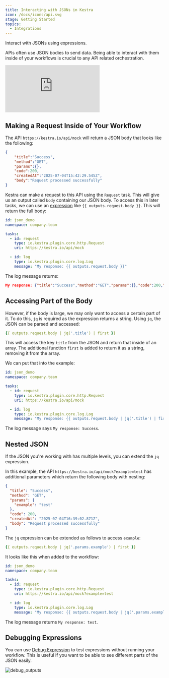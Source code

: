 ```yaml
---
title: Interacting with JSONs in Kestra 
icon: /docs/icons/api.svg
stage: Getting Started
topics:
  - Integrations
---
```


Interact with JSONs using expressions.

APIs often use JSON bodies to send data. Being able to interact with them inside of your workflows is crucial to any API related orchestration.

<div class="video-container">
    <iframe src="https://www.youtube.com/embed/OaZ5t5lqKO4?si=jf7opiGXlBho9JPj" title="YouTube video player" frameborder="0" allow="accelerometer; autoplay; clipboard-write; encrypted-media; gyroscope; picture-in-picture; web-share" referrerpolicy="strict-origin-when-cross-origin" allowfullscreen></iframe>
</div>

## Making a Request Inside of Your Workflow

The API `https://kestra.io/api/mock` will return a JSON body that looks like the following:

```json
{
    "title":"Success",
    "method":"GET",
    "params":{},
    "code":200,
    "createdAt":"2025-07-04T15:42:29.545Z",
    "body":"Request processed successfully"
}
```


Kestra can make a request to this API using the `Request` task. This will give us an output called `body` containing our JSON body. To access this in later tasks, we can use an [expression](../expressions/index.md) like `{{ outputs.request.body }}`. This will return the full body:

```yaml
id: json_demo
namespace: company.team

tasks:
  - id: request
    type: io.kestra.plugin.core.http.Request
    uri: https://kestra.io/api/mock

  - id: log
    type: io.kestra.plugin.core.log.Log
    message: "My response: {{ outputs.request.body }}"
```

The log message returns:

```json
My response: {"title":"Success","method":"GET","params":{},"code":200,"createdAt":"2025-07-04T16:36:44.193Z","body":"Request processed successfully"}
```

## Accessing Part of the Body

However, if the body is large, we may only want to access a certain part of it. To do this, `jq` is required as the expression returns a string. Using `jq`, the JSON can be parsed and accessed:

```yaml
{{ outputs.request.body | jq('.title') | first }}
```

This will access the key `title` from the JSON and return that inside of an array. The additional function `first` is added to return it as a string, removing it from the array.

We can put that into the example:

```yaml
id: json_demo
namespace: company.team

tasks:
  - id: request
    type: io.kestra.plugin.core.http.Request
    uri: https://kestra.io/api/mock

  - id: log
    type: io.kestra.plugin.core.log.Log
    message: "My response: {{ outputs.request.body | jq('.title') | first }}"
```

The log message says `My response: Success`.

## Nested JSON

If the JSON you're working with has multiple levels, you can extend the `jq` expression.

In this example, the API `https://kestra.io/api/mock?example=test` has additional parameters which return the following body with nesting:

```json
{
  "title": "Success",
  "method": "GET",
  "params": {
    "example": "test"
  },
  "code": 200,
  "createdAt": "2025-07-04T16:39:02.871Z",
  "body": "Request processed successfully"
}
```

The `jq` expression can be extended as follows to access `example`:

```yaml
{{ outputs.request.body | jq('.params.example') | first }}
```

It looks like this when added to the workflow:

```yaml
id: json_demo
namespace: company.team

tasks:
  - id: request
    type: io.kestra.plugin.core.http.Request
    uri: https://kestra.io/api/mock?example=test

  - id: log
    type: io.kestra.plugin.core.log.Log
    message: "My response: {{ outputs.request.body | jq('.params.example') | first }}"
```

The log message returns `My response: test`.

## Debugging Expressions

You can use [Debug Expression](../04.workflow-components/06.outputs.md#using-debug-outputs) to test expressions without running your workflow. This is useful if you want to be able to see different parts of the JSON easily.

![debug_outputs](/docs/how-to-guides/json/json1.png)